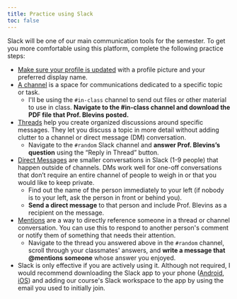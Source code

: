 ```yaml
---
title: Practice using Slack
toc: false
---
```


Slack will be one of our main communication tools for the semester. To get you more comfortable using this platform, complete the following practice steps:

- [Make sure your profile is updated](https://slack.com/help/articles/218080037-Getting-started-for-new-Slack-users#:~:text=1.-,fill%20out%20your%20profile,-Your%20profile%20will) with a profile picture and your preferred display name.  
- [A channel](https://slack.com/help/articles/360017938993-What-is-a-channel) is a space for communications dedicated to a specific topic or task.
	- I'll be using the `#in-class` channel to send out files or other material to use in class. **Navigate to the #in-class channel and download the PDF file that Prof. Blevins posted.**
- [Threads](https://slack.com/help/articles/115000769927-Use-threads-to-organize-discussions-) help you create organized discussions around specific messages. They let you discuss a topic in more detail without adding clutter to a channel or direct message (DM) conversation.
	- Navigate to the `#random` Slack channel and **answer Prof. Blevins’s question** using the “Reply in Thread” button.
- [Direct Messages](https://slack.com/help/articles/212281468-Understand-direct-messages) are smaller conversations in Slack (1-9 people) that happen outside of channels. DMs work well for one-off conversations that don’t require an entire channel of people to weigh in or that you would like to keep private.
	- Find out the name of the person immediately to your left (if nobody is to your left, ask the person in front or behind you). 
	- **Send a direct message** to that person and include Prof. Blevins as a recipient on the message.
- [Mentions](https://slack.com/help/articles/205240127-Use-mentions-in-Slack) are a way to directly reference someone in a thread or channel conversation. You can use this to respond to another person's comment or notify them of something that needs their attention.
	- Navigate to the thread you answered above in the `#random` channel, scroll through your classmates' answers, and **write a message that @mentions someone** whose answer you enjoyed.
- Slack is only effective if you are actively using it. Although not required, I would recommend downloading the Slack app to your phone ([Android](https://play.google.com/store/apps/details?id=com.Slack), [iOS](https://itunes.apple.com/app/slack-app/id618783545?ls=1&mt=8)) and adding our course's Slack workspace to the app by using the email you used to initially join.